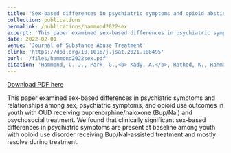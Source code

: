 ```yaml
---
title: "Sex-based differences in psychiatric symptoms and opioid abstinence during buprenorphine/naloxone treatment in adolescents with opioid use disorders"
collection: publications
permalink: /publications/hammond2022sex
excerpt: 'This paper examined sex-based differences in psychiatric symptoms and relationships among sex, psychiatric symptoms, and opioid use outcomes in youth with OUD receiving buprenorphine/naloxone (Bup/Nal) and psychosocial treatment. We found that clinically significant sex-based differences in psychiatric symptoms are present at baseline among youth with opioid use disorder receiving Bup/Nal-assisted treatment and mostly resolve during treatment.'
date: 2022-02-01
venue: 'Journal of Substance Abuse Treatment'
clink: 'https://doi.org/10.1016/j.jsat.2021.108495'
purl: '/files/hammond2022sex.pdf'
citation: 'Hammond, C. J., Park, G.,<b> Kady, A.</b>, Rathod, K., Rahman, N., Vidal, C., Wenzel, K., & Fishman, M. (2022). Sex-based differences in psychiatric symptoms and opioid abstinence during buprenorphine/naloxone treatment in adolescents with opioid use disorders. Journal of substance abuse treatment, 133, 108495. https://doi.org/10.1016/j.jsat.2021.108495'
---
```

[Download PDF here](http://annabelkady.github.io/files/hammond2022sex.pdf)

This paper examined sex-based differences in psychiatric symptoms and relationships among sex, psychiatric symptoms, and opioid use outcomes in youth with OUD receiving buprenorphine/naloxone (Bup/Nal) and psychosocial treatment. We found that clinically significant sex-based differences in psychiatric symptoms are present at baseline among youth with opioid use disorder receiving Bup/Nal-assisted treatment and mostly resolve during treatment.
